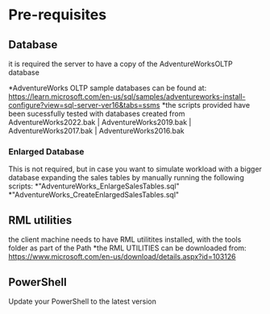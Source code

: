 
# Pre-requisites

## Database

it is required the server to have a copy of the AdventureWorksOLTP database

*AdventureWorks OLTP sample databases can be found at: https://learn.microsoft.com/en-us/sql/samples/adventureworks-install-configure?view=sql-server-ver16&tabs=ssms
*the scripts provided have been sucessfully tested with databases created from AdventureWorks2022.bak |  AdventureWorks2019.bak |  AdventureWorks2017.bak |  AdventureWorks2016.bak

### Enlarged Database

This is not required, but in case you want to simulate workload with a bigger database  expanding the sales tables by manually running the following scripts:
    *"AdventureWorks_EnlargeSalesTables.sql"
    *"AdventureWorks_CreateEnlargedSalesTables.sql"

## RML utilities

the client machine needs to have RML utilitites installed, with the tools folder as part of the Path 
*the RML UTILITIES can be downloaded from: https://www.microsoft.com/en-us/download/details.aspx?id=103126

## PowerShell

Update your PowerShell to the latest version 